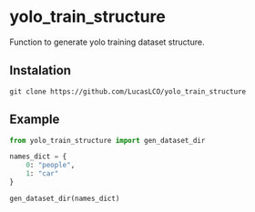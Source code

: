#  yolo_train_structure
Function to generate yolo training dataset structure.

## Instalation
```
git clone https://github.com/LucasLCO/yolo_train_structure
```

## Example
```python
from yolo_train_structure import gen_dataset_dir

names_dict = {
    0: "people",
    1: "car"
}

gen_dataset_dir(names_dict)
```